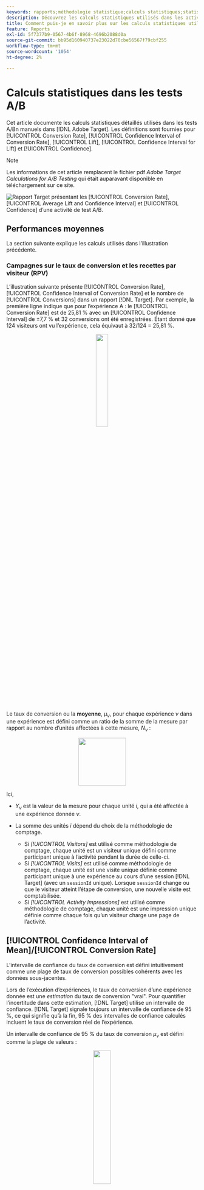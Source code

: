 ```yaml
---
keywords: rapports;méthodologie statistique;calculs statistiques;statistiques;moyenne;taux de conversion;recettes par visiteur;rpv;intervalle de confiance;effet élévateur;test en t de bienvenue;calculs hors ligne
description: Découvrez les calculs statistiques utilisés dans les activités [!UICONTROL A/B Test] manuelles dans  [!DNL Adobe Target].
title: Comment puis-je en savoir plus sur les calculs statistiques utilisés dans les activités [!UICONTROL A/B Test] ?
feature: Reports
exl-id: 5f7377b9-0567-4b6f-8968-4696b2088d0a
source-git-commit: bb95d160940737e23022d70cbe56567f79cbf255
workflow-type: tm+mt
source-wordcount: '1054'
ht-degree: 2%

---
```


# Calculs statistiques dans les tests A/B

Cet article documente les calculs statistiques détaillés utilisés dans les tests A/Bn manuels dans [!DNL Adobe Target]. Les définitions sont fournies pour [!UICONTROL Conversion Rate], [!UICONTROL Confidence Interval of Conversion Rate], [!UICONTROL Lift], [!UICONTROL Confidence Interval for Lift] et [!UICONTROL Confidence].

>[!NOTE]
>
>Les informations de cet article remplacent le fichier pdf *Adobe Target Calculations for A/B Testing* qui était auparavant disponible en téléchargement sur ce site.

![Rapport Target présentant les [!UICONTROL Conversion Rate], [!UICONTROL Average Lift and Confidence Interval] et [!UICONTROL Confidence] d’une activité de test A/B.](/help/main/c-reports/statistical-methodology/img/target_report.png)

## Performances moyennes

La section suivante explique les calculs utilisés dans l’illustration précédente.

### Campagnes sur le taux de conversion et les recettes par visiteur (RPV)

L’illustration suivante présente [!UICONTROL Conversion Rate], [!UICONTROL Confidence Interval of Conversion Rate] et le nombre de [!UICONTROL Conversions] dans un rapport [!DNL Target]. Par exemple, la première ligne indique que pour l’expérience A : le [!UICONTROL Conversion Rate] est de 25,81 % avec un [!UICONTROL Confidence Interval] de ±7,7 % et 32 conversions ont été enregistrées. Étant donné que 124 visiteurs ont vu l’expérience, cela équivaut à 32/124 = 25,81 %.

<p style="text-align:center;"><img width="25%" src="img/conv_rate.png"></p>

Le taux de conversion ou la **moyenne**, *μ<sub>ν</sub>*, pour chaque expérience *ν* dans une expérience est défini comme un ratio de la somme de la mesure par rapport au nombre d’unités affectées à cette mesure, *N<sub>ν</sub>* :

<p style="text-align:center;"><img width="125px" src="img/mean_definition.png"></p>

Ici,

* *Y<sub>ν</sub>* est la valeur de la mesure pour chaque unité *i*, qui a été affectée à une expérience donnée *ν*.

* La somme des unités *i* dépend du choix de la méthodologie de comptage.

   * Si *[!UICONTROL Visitors]* est utilisé comme méthodologie de comptage, chaque unité est un visiteur unique défini comme participant unique à l’activité pendant la durée de celle-ci.
   * Si *[!UICONTROL Visits]* est utilisé comme méthodologie de comptage, chaque unité est une visite unique définie comme participant unique à une expérience au cours d’une session [!DNL Target] (avec un `sessionId` unique). Lorsque `sessionId` change ou que le visiteur atteint l’étape de conversion, une nouvelle visite est comptabilisée.
   * Si *[!UICONTROL Activity Impressions]* est utilisé comme méthodologie de comptage, chaque unité est une impression unique définie comme chaque fois qu’un visiteur charge une page de l’activité.

## [!UICONTROL Confidence Interval of Mean]/[!UICONTROL Conversion Rate]

L’intervalle de confiance du taux de conversion est défini intuitivement comme une plage de taux de conversion possibles cohérents avec les données sous-jacentes.

Lors de l’exécution d’expériences, le taux de conversion d’une expérience donnée est une *estimation* du taux de conversion &quot;vrai&quot;. Pour quantifier l’incertitude dans cette estimation, [!DNL Target] utilise un intervalle de confiance. [!DNL Target] signale toujours un intervalle de confiance de 95 %, ce qui signifie qu’à la fin, 95 % des intervalles de confiance calculés incluent le taux de conversion réel de l’expérience.

Un intervalle de confiance de 95 % du taux de conversion *μ<sub>ν</sub>* est défini comme la plage de valeurs :

<p style="text-align:center;"><img width="30%" src="img/confidence_interval.png"></p>

Lorsque l’erreur standard pour la moyenne est définie comme

<p style="text-align:center;"><img width="75px" src="img/se_conv_continuous.png"></p>

Lorsqu’une estimation impartiale de l’écart-type d’échantillon est utilisée :

<p style="text-align:center;"><img width="200px" src="img/stdev_definition.png"></p>

Lorsque la campagne est une campagne de taux de conversion (c’est-à-dire que la mesure de conversion est binaire), l’erreur standard se réduit à :

<p style="text-align:center;"><img width="150px" src="img/se_conv.png"></p>

## Effet élévateur

L’illustration suivante présente [!UICONTROL Lift] et [!UICONTROL Confidence Interval of Lift] dans un rapport [!DNL Target]. Le nombre représente la moyenne de la plage des limites de l’effet élévateur, tandis que la flèche indique si l’effet élévateur est positif ou négatif. La flèche s’affiche en gris jusqu’à ce que le degré de confiance dépasse 95 %. Une fois le degré de confiance dépassé, la flèche est verte ou rouge en fonction d’un effet élévateur positif ou négatif.

<p style="text-align:center;"><img width="35%" src="img/lift.png"></p>

L’effet élévateur entre une expérience *ν* et l’expérience de contrôle *ν<sub>0</sub>* est le &quot;delta&quot; relatif des taux de conversion, défini comme

<p style="text-align:center;"><img width="15%" src="img/lift_definition.png"></p>

Où les taux de conversion individuels sont tels que définis ci-dessus. Plus simplement :

```
Lift(Experience N) = (Performance_Experience_N - Performance_Control)/ Performance_Control
```

Si le taux de conversion de l’expérience de contrôle *ν<sub>0</sub>* est de 0, il n’y a pas d’effet élévateur.

## [!DNL Confidence Interval of Lift]

Le graphique en boîte de la colonne [!UICONTROL Average Lift and Confidence Interval] représente la valeur moyenne et 95 % [!UICONTROL Confidence Interval of Lift]. Le graphique en boîte est gris lorsqu’il existe un chevauchement dans l’intervalle de confiance d’une expérience donnée qui n’est pas témoin avec l’intervalle de confiance de l’expérience de contrôle. Le diagramme en boîte est vert ou rouge lorsque la plage de l’intervalle de confiance de l’expérience donnée est supérieure ou inférieure à l’intervalle de confiance de l’expérience de contrôle.

L’erreur standard de l’effet élévateur entre une expérience *ν* et l’expérience de contrôle *ν<sub>0</sub>* est définie comme suit :

<p style="text-align:center;"><img width="35%" src="img/se_lift.png" alt="mesure-moyenne"></p>

L’intervalle de confiance de 95 % de l’effet élévateur est alors :

<p style="text-align:center;"><img width="40%" src="img/lift_CI.png"></p>

Ce calcul utilise la méthode &quot;Delta&quot; et est décrit [ de manière plus détaillée dans ce document](/help/main/assets/confidence_interval_lift.pdf)

## [!UICONTROL Confidence]

La dernière colonne indique le degré de confiance dans un rapport [!DNL Target]. La confiance d’une expérience est une probabilité (indiquée sous la forme d’un pourcentage) d’obtenir un résultat aussi extrême que celui observé, étant donné que l’hypothèse nulle est vraie. En termes de p-valeurs, la confiance affichée est *1 - p-value*. Intuitivement, une confiance plus élevée signifie qu’il est moins probable que l’expérience de contrôle et l’expérience de non-contrôle aient des taux de conversion égaux.

Dans [!DNL Target], un test en t **Welch&#39;s t-test** sur deux tailles est effectué entre l’expérience de test et l’expérience de contrôle pour tester si les moyens de test et de contrôle sont identiques. Puisque nous ne savons généralement pas si les tailles d’échantillon et les écarts de deux groupes sont identiques avant d’exécuter l’expérience, et que [!DNL Target] vous permet également d’avoir des pourcentages de trafic inégaux envoyés à chaque expérience, nous ne supposons pas que la variance de chaque expérience est égale. Ainsi, le test en t de Welch est choisi au lieu du test en t de Student.

Pour effectuer le test en t de Welch, nous commençons par calculer la statistique en t et les degrés de liberté, puis nous exécutons un test en t bidimensionnel pour générer la valeur p. Enfin, nous calculons la confiance en fonction de la valeur p.

La *t*-statistique est définie comme la différence des moyens de deux variables aléatoires indépendantes, *ν* et *ν<sub>0</sub>*, divisées par l’erreur standard de la différence :

<p style="text-align:center;"><img width="100px" src="img/t_value.png"></p>

Où *μ<sub>v</sub>* et *μ<sub>v0</sub>* sont les moyens de *ν* et *ν<sub>0</sub>* respectivement, et l’erreur standard de la différence entre *μ<sub>v</sub>* et *μ<sub>v0</sub>* sont données par :

<p style="text-align:center;"><img width="150px" src="img/standard_error_diff.png"></p>

Où *static<sup>2</sup><sub>v</sub>* et *exemple <sup>2</sup><sub>v<sub>0</sub></sub>* sont les variations de deux expériences *ν* et *ν<sub>0</sub>* respectivement, et *N<sub>v</sub>* et *N<sub> 8&rbrace;v<sub>0</sub></sub>* sont des tailles d’échantillon pour *ν* et *<sub>0</sub>*, respectivement.

Pour le test en t de Welch, le degré de liberté est calculé comme suit :

<p style="text-align:center;"><img width="180px" src="img/degree_of_freedom.png"></p>

Et le degré de liberté de *ν* et *ν<sub>0</sub>* est défini comme suit :

<p style="text-align:center;"><img width="100px" src="img/df_v.png"></p>

<p style="text-align:center;"><img width="100px" src="img/df_v0.png"></p>

Ensuite, la valeur p peut être calculée à partir de la zone dans les queues de la distribution *t* :

<p style="text-align:center;"><img width="20%" src="img/p_value.png"></p>

Enfin, le degré de confiance signalé dans [!DNL Target] est défini comme suit :

<p style="text-align:center;"><img width="20%" src="img/confidence.png"></p>

## Exécution de calculs hors ligne

Le [rapport CSV téléchargé](/help/main/c-reports/c-report-settings/downloading-data-in-csv-file.md) comprend uniquement des données brutes. Il ne tient pas compte des mesures calculées (recettes par visiteur, effet élévateur ou degré de confiance, par exemple) utilisées dans les tests A/B.

Pour calculer ces quantités statistiques, téléchargez le fichier Excel [!DNL Target] [Complete Confidence Calculator](/help/main/assets/complete_confidence_calculator.xlsx) pour saisir la valeur de l’activité.
